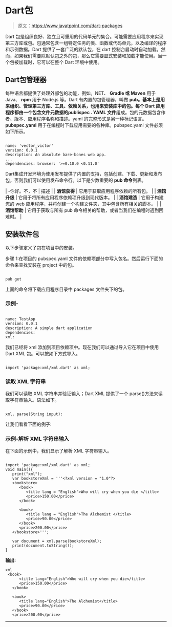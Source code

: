 # Dart包

> 原文：<https://www.javatpoint.com/dart-packages>

Dart 包是组织良好、独立且可重用的代码单元的集合。可能需要应用程序来实现第三方库或包。包通常包含一组特定任务的类、函数或代码单元，以及编译的程序和示例数据。Dart 提供了一套广泛的默认包，在 dart 控制台启动时自动加载。然而，如果我们需要除默认包之外的包，那么它需要显式安装和加载才能使用。当一个包被加载时，它可以在整个 Dart 环境中使用。

## Dart包管理器

每种语言都提供了处理外部包的功能，例如。NET、 **Gradle 或 Maven** 用于 Java、 **npm** 用于 Node.js 等。Dart 有内置的包管理器，叫做 **pub。**基本上是用来组织、管理第三方库、工具、依赖关系，也用来安装库中的包。每个 Dart 应用程序都由一个包含文件元数据的**publispec . YAML 文件**组成。包的元数据包含作者、版本、应用程序名称和描述。yaml 的完整形式是另一种标记语言。 **pubspec.yaml** 用于在编程时下载应用需要的各种库。pubspec.yaml 文件必须如下所示。

```

name: 'vector_victor' 
version: 0.0.1 
description: An absolute bare-bones web app. 
... 
dependencies: browser: '>=0.10.0 <0.11.0' 

```

Dart集成开发环境为使用发布提供了内置的支持，包括创建、下载、更新和发布包，否则我们可以使用发布命令行。以下是少数重要的 **pub 命令**列表。

| -你好。不，不 | 描述 |
| **酒馆获得** | 它用于获取应用程序依赖的所有包。 |
| **酒馆升级** | 它用于将所有应用程序依赖项升级到现代版本。 |
| **酒馆建造** | 它用于构建您的 web 应用程序，并将创建一个构建文件夹，其中包含所有相关的脚本。 |
| **酒馆帮助** | 它用于获取与所有 pub 命令相关的帮助，或者当我们在编程时遇到困难时。 |

## 安装软件包

以下步骤定义了包在项目中的安装。

步骤 1:在项目的 pubspec.yaml 文件的依赖项部分中写入包名。然后运行下面的命令来查找安装在 project 中的包。

```

pub get 

```

上面的命令将下载应用程序目录中 packages 文件夹下的包。

### 示例-

```

name: TestApp
version: 0.0.1
description: A simple dart application
dependencies:
xml:

```

我们已经将 xml 添加到项目依赖项中。现在我们可以通过导入它在项目中使用 Dart XML 包。可以按如下方式导入。

```

import 'package:xml/xml.dart' as xml;

```

### 读取 XML 字符串

我们可以读取 XML 字符串并验证输入；Dart XML 提供了一个 parse()方法来读取字符串输入。语法如下。

```

xml. parse(String input):

```

让我们看看下面的例子:

### 示例-解析 XML 字符串输入

在下面的示例中，我们显示了解析 XML 字符串输入。

```

import 'package:xml/xml.dart' as xml; 
void main(){ 
   print("xml"); 
   var bookstoreXml = '''<?xml version = "1.0"?> 
   <bookstore> 
      <book> 
         <title lang = "English">Who will cry when you die </title> 
         <price>150.00</price> 
      </book> 

      <book> 
         <title lang = "English">The Alchemist </title> 
         <price>90.00</price> 
      </book> 
      <price>200.00</price> 
   </bookstore>'''; 

   var document = xml.parse(bookstoreXml); 
   print(document.toString()); 
}

```

**输出:**

```
xml 
 <book> 
      <title lang="English">Who will cry when you die</title> 
      <price>150.00</price> 
   </book> 

   <book> 
      <title lang="English">The Alchemist</title> 
      <price>90.00</price> 
   </book> 
   <price>200.00</price> 

```

* * *